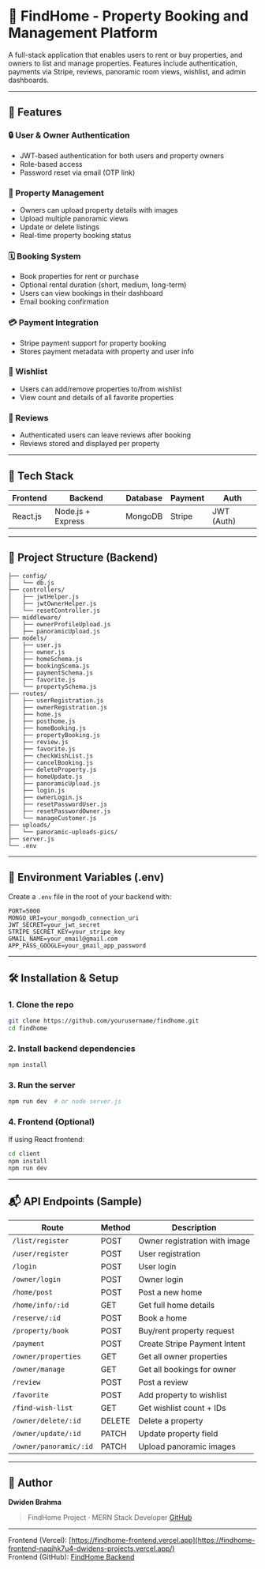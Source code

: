 # 🏡 FindHome - Property Booking and Management Platform

A full-stack application that enables users to rent or buy properties, and owners to list and manage properties. Features include authentication, payments via Stripe, reviews, panoramic room views, wishlist, and admin dashboards.

---

## 🚀 Features

### 🔒 User & Owner Authentication

- JWT-based authentication for both users and property owners
- Role-based access
- Password reset via email (OTP link)

### 🏡 Property Management

- Owners can upload property details with images
- Upload multiple panoramic views
- Update or delete listings
- Real-time property booking status

### 🗓️ Booking System

- Book properties for rent or purchase
- Optional rental duration (short, medium, long-term)
- Users can view bookings in their dashboard
- Email booking confirmation

### 💳 Payment Integration

- Stripe payment support for property booking
- Stores payment metadata with property and user info

### 🌟 Wishlist

- Users can add/remove properties to/from wishlist
- View count and details of all favorite properties

### 📝 Reviews

- Authenticated users can leave reviews after booking
- Reviews stored and displayed per property

---

## 🧱 Tech Stack

| Frontend | Backend           | Database | Payment | Auth       |
| -------- | ----------------- | -------- | ------- | ---------- |
| React.js | Node.js + Express | MongoDB  | Stripe  | JWT (Auth) |

---

## 📂 Project Structure (Backend)

```
├── config/
│   └── db.js
├── controllers/
│   ├── jwtHelper.js
│   ├── jwtOwnerHelper.js
│   └── resetController.js
├── middleware/
│   ├── ownerProfileUpload.js
│   ├── panoramicUpload.js
├── models/
│   ├── user.js
│   ├── owner.js
│   ├── homeSchema.js
│   ├── bookingScema.js
│   ├── paymentSchema.js
│   ├── favorite.js
│   └── propertySchema.js
├── routes/
│   ├── userRegistration.js
│   ├── ownerRegistration.js
│   ├── home.js
│   ├── posthome.js
│   ├── homeBooking.js
│   ├── propertyBooking.js
│   ├── review.js
│   ├── favorite.js
│   ├── checkWishList.js
│   ├── cancelBooking.js
│   ├── deleteProperty.js
│   ├── homeUpdate.js
│   ├── panoramicUpload.js
│   ├── login.js
│   ├── ownerLogin.js
│   ├── resetPasswordUser.js
│   ├── resetPasswordOwner.js
│   └── manageCustomer.js
├── uploads/
│   └── panoramic-uploads-pics/
├── server.js
└── .env
```

---

## 🔧 Environment Variables (.env)

Create a `.env` file in the root of your backend with:

```env
PORT=5000
MONGO_URI=your_mongodb_connection_uri
JWT_SECRET=your_jwt_secret
STRIPE_SECRET_KEY=your_stripe_key
GMAIL_NAME=your_email@gmail.com
APP_PASS_GOOGLE=your_gmail_app_password
```

---

## 🛠️ Installation & Setup

### 1. Clone the repo

```bash
git clone https://github.com/yourusername/findhome.git
cd findhome
```

### 2. Install backend dependencies

```bash
npm install
```

### 3. Run the server

```bash
npm run dev  # or node server.js
```

### 4. Frontend (Optional)

If using React frontend:

```bash
cd client
npm install
npm run dev
```

---

## 📬 API Endpoints (Sample)

| Route                  | Method | Description                   |
| ---------------------- | ------ | ----------------------------- |
| `/list/register`       | POST   | Owner registration with image |
| `/user/register`       | POST   | User registration             |
| `/login`               | POST   | User login                    |
| `/owner/login`         | POST   | Owner login                   |
| `/home/post`           | POST   | Post a new home               |
| `/home/info/:id`       | GET    | Get full home details         |
| `/reserve/:id`         | POST   | Book a home                   |
| `/property/book`       | POST   | Buy/rent property request     |
| `/payment`             | POST   | Create Stripe Payment Intent  |
| `/owner/properties`    | GET    | Get all owner properties      |
| `/owner/manage`        | GET    | Get all bookings for owner    |
| `/review`              | POST   | Post a review                 |
| `/favorite`            | POST   | Add property to wishlist      |
| `/find-wish-list`      | GET    | Get wishlist count + IDs      |
| `/owner/delete/:id`    | DELETE | Delete a property             |
| `/owner/update/:id`    | PATCH  | Update property field         |
| `/owner/panoramic/:id` | PATCH  | Upload panoramic images       |

---

## 🧰 Author

**Dwiden Brahma**

> FindHome Project · MERN Stack Developer
> [GitHub](https://github.com/Dwidenbrahma)

---

Frontend (Vercel): [https://findhome-frontend.vercel.app](https://findhome-frontend-naqjhk7u4-dwidens-projects.vercel.app/)  
Frontend (GitHub): [FindHome Backend](https://github.com/Dwidenbrahma/findhome-frontend)
